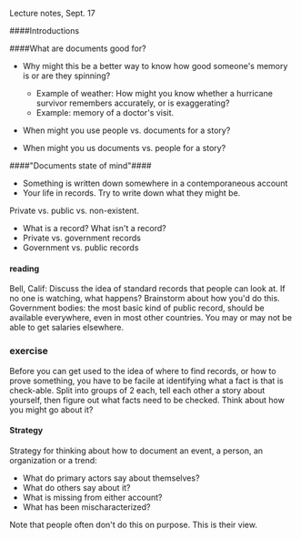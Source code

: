 Lecture notes, Sept. 17

####Introductions

####What are documents good for?

* Why might this be a better way to know how good someone's memory is or are they spinning?
	* Example of weather: How might you know whether a hurricane survivor remembers accurately, or is exaggerating? 
	* Example: memory of a doctor's visit. 

* When might you use people vs. documents for a story? 
* When might you us documents vs. people for a story? 

####"Documents state of mind"####

* Something is written down somewhere in a contemporaneous account
* Your life in records. Try to write down what they might be. 

Private vs. public vs. non-existent.

* What is a record? What isn't a record? 
* Private vs. government records
* Government vs. public records

#### reading 
Bell, Calif: Discuss the idea of standard records that people can look at. If no one is watching, what happens? 
Brainstorm about how you'd do this. Government bodies: the most basic kind of public record, should be available everywhere, even in most other countries. You may or may not be able to get salaries elsewhere. 

### exercise
Before you can get used to the idea of where to find records, or how to prove something, you have to be facile at identifying what a fact is that is check-able. Split into groups of 2 each, tell each other a story about yourself, then figure out what facts need to be checked. Think about how you might go about it? 

#### Strategy
Strategy for thinking about how to document an event, a person, an organization or a trend:

* What do primary actors say about themselves?
* What do others say about it?
* What is missing from either account?
* What has been mischaracterized?

Note that people often don't do this on purpose. This is their view. 